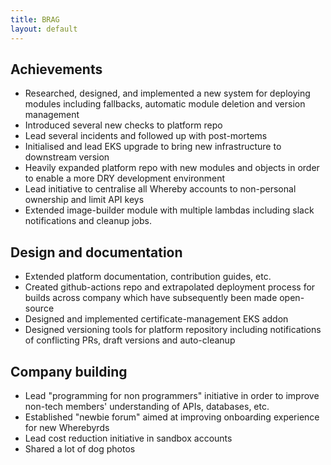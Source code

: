 ```yaml
---
title: BRAG
layout: default
---
```


Achievements
------------

*   Researched, designed, and implemented a new system for deploying modules including fallbacks, automatic module deletion and version management
*   Introduced several new checks to platform repo
*   Lead several incidents and followed up with post-mortems
*   Initialised and lead EKS upgrade to bring new infrastructure to downstream version
*   Heavily expanded platform repo with new modules and objects in order to enable a more DRY development environment
*   Lead initiative to centralise all Whereby accounts to non-personal ownership and limit API keys
*   Extended image-builder module with multiple lambdas including slack notifications and cleanup jobs.

Design and documentation
------------------------

*   Extended platform documentation, contribution guides, etc.
*   Created github-actions repo and extrapolated deployment process for builds across company which have subsequently been made open-source
*   Designed and implemented certificate-management EKS addon
*   Designed versioning tools for platform repository including notifications of conflicting PRs, draft versions and auto-cleanup

Company building
----------------

*   Lead "programming for non programmers" initiative in order to improve non-tech members' understanding of APIs, databases, etc.
*   Established "newbie forum" aimed at improving onboarding experience for new Wherebyrds
*   Lead cost reduction initiative in sandbox accounts
*   Shared a lot of dog photos

